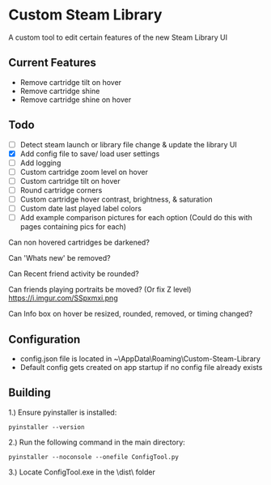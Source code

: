 # Custom Steam Library

A custom tool to edit certain features of the new Steam Library UI

## Current Features
- Remove cartridge tilt on hover
- Remove cartridge shine
- Remove cartridge shine on hover

## Todo
- [ ] Detect steam launch or library file change & update the library UI
- [x] Add config file to save/ load user settings
- [ ] Add logging
- [ ] Custom cartridge zoom level on hover
- [ ] Custom cartridge tilt on hover
- [ ] Round cartridge corners
- [ ] Custom cartridge hover contrast, brightness, & saturation
- [ ] Custom date last played label colors
- [ ] Add example comparison pictures for each option (Could do this with pages containing pics for each)

Can non hovered cartridges be darkened?

Can 'Whats new' be removed?

Can Recent friend activity be rounded?

Can friends playing portraits be moved? (Or fix Z level) https://i.imgur.com/SSpxmxi.png

Can Info box on hover be resized, rounded, removed, or timing changed?


## Configuration
- config.json file is located in ~\AppData\Roaming\Custom-Steam-Library
- Default config gets created on app startup if no config file already exists

## Building
1.) Ensure pyinstaller is installed:
```
pyinstaller --version
```
2.) Run the following command in the main directory:
```
pyinstaller --noconsole --onefile ConfigTool.py
```
3.) Locate ConfigTool.exe in the \dist\ folder
